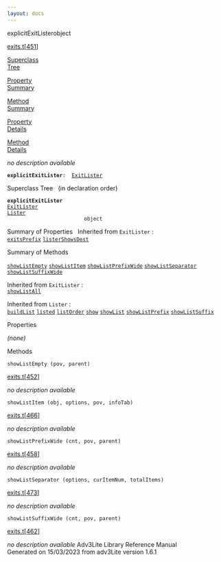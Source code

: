 ```yaml
---
layout: docs
---
```

<span class="title">explicitExitLister</span><span class="type">object</span>

[exits.t](../file/exits.t.html)\[[451](../source/exits.t.html#451)\]

[Superclass  
Tree](#_SuperClassTree_)

[Property  
Summary](#_PropSummary_)

[Method  
Summary](#_MethodSummary_)

[Property  
Details](#_Properties_)

[Method  
Details](#_Methods_)



*no description available*

**`explicitExitLister`**` :   `[`ExitLister`](../object/ExitLister1.html)



<span id="_SuperClassTree_"></span>



<span class="hdln">Superclass Tree</span>   (in declaration order)



**`explicitExitLister`**  
[`ExitLister`](../object/ExitLister1.html)  
[`Lister`](../object/Lister.html)  
`                         object`  
<span id="_PropSummary_"></span>



<span class="hdln">Summary of Properties</span>  
Inherited from `ExitLister` :  
[`exitsPrefix`](../object/ExitLister1.html#exitsPrefix) [`listerShowsDest`](../object/ExitLister1.html#listerShowsDest)



<span id="_MethodSummary_"></span>



<span class="hdln">Summary of Methods</span>  



[`showListEmpty`](#showListEmpty) [`showListItem`](#showListItem) [`showListPrefixWide`](#showListPrefixWide) [`showListSeparator`](#showListSeparator) [`showListSuffixWide`](#showListSuffixWide)

Inherited from `ExitLister` :  
[`showListAll`](../object/ExitLister1.html#showListAll)

Inherited from `Lister` :  
[`buildList`](../object/Lister.html#buildList) [`listed`](../object/Lister.html#listed) [`listOrder`](../object/Lister.html#listOrder) [`show`](../object/Lister.html#show) [`showList`](../object/Lister.html#showList) [`showListPrefix`](../object/Lister.html#showListPrefix) [`showListSuffix`](../object/Lister.html#showListSuffix)

<span id="_Properties_"></span>



<span class="hdln">Properties</span>  



*(none)* <span id="_Methods_"></span>



<span class="hdln">Methods</span>  



<span id="showListEmpty"></span>

`showListEmpty (pov, parent)`

[exits.t](../file/exits.t.html)\[[452](../source/exits.t.html#452)\]



*no description available*



<span id="showListItem"></span>

`showListItem (obj, options, pov, infoTab)`

[exits.t](../file/exits.t.html)\[[466](../source/exits.t.html#466)\]



*no description available*



<span id="showListPrefixWide"></span>

`showListPrefixWide (cnt, pov, parent)`

[exits.t](../file/exits.t.html)\[[458](../source/exits.t.html#458)\]



*no description available*



<span id="showListSeparator"></span>

`showListSeparator (options, curItemNum, totalItems)`

[exits.t](../file/exits.t.html)\[[473](../source/exits.t.html#473)\]



*no description available*



<span id="showListSuffixWide"></span>

`showListSuffixWide (cnt, pov, parent)`

[exits.t](../file/exits.t.html)\[[462](../source/exits.t.html#462)\]



*no description available*
Adv3Lite Library Reference Manual  
Generated on 15/03/2023 from adv3Lite version 1.6.1


